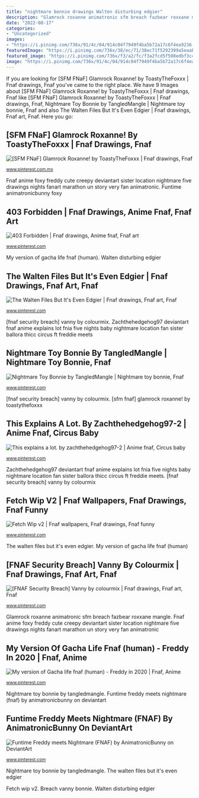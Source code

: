 ```yaml
---
title: "nightmare bonnie drawings Walten disturbing edgier"
description: "Glamrock roxanne animatronic sfm breach fazbear roxxane mangle"
date: "2022-08-17"
categories:
- "Uncategorized"
images:
- "https://i.pinimg.com/736x/91/4c/04/914c04f7949f4ba5b72a17c6f4ea9236--anime-fnaf-fnaf-.jpg"
featuredImage: "https://i.pinimg.com/736x/38/ec/71/38ec71f5292399a5eaabd442e0c46f54.jpg"
featured_image: "https://i.pinimg.com/736x/f3/a2/fc/f3a2fcd5f508edbf3c401419d3c11f8a.jpg"
image: "https://i.pinimg.com/736x/91/4c/04/914c04f7949f4ba5b72a17c6f4ea9236--anime-fnaf-fnaf-.jpg"
---
```


If you are looking for [SFM FNaF] Glamrock Roxanne! by ToastyTheFoxxx | Fnaf drawings, Fnaf you've came to the right place. We have 9 Images about [SFM FNaF] Glamrock Roxanne! by ToastyTheFoxxx | Fnaf drawings, Fnaf like [SFM FNaF] Glamrock Roxanne! by ToastyTheFoxxx | Fnaf drawings, Fnaf, Nightmare Toy Bonnie by TangledMangle | Nightmare toy bonnie, Fnaf and also The Walten Files But It&#039;s Even Edgier | Fnaf drawings, Fnaf art, Fnaf. Here you go:

## [SFM FNaF] Glamrock Roxanne! By ToastyTheFoxxx | Fnaf Drawings, Fnaf

![[SFM FNaF] Glamrock Roxanne! by ToastyTheFoxxx | Fnaf drawings, Fnaf](https://i.pinimg.com/736x/47/72/f7/4772f7646818759c8b32f13be3715517.jpg "[fnaf security breach] vanny by colourmix")

<small>www.pinterest.com.mx</small>

Fnaf anime foxy freddy cute creepy deviantart sister location nightmare five drawings nights fanart marathon un story very fan animatronic. Funtime animatronicbunny foxy

## 403 Forbidden | Fnaf Drawings, Anime Fnaf, Fnaf Art

![403 Forbidden | Fnaf drawings, Anime fnaf, Fnaf art](https://i.pinimg.com/736x/91/4c/04/914c04f7949f4ba5b72a17c6f4ea9236--anime-fnaf-fnaf-.jpg "Nightmare toy bonnie by tangledmangle")

<small>www.pinterest.com</small>

My version of gacha life fnaf (human). Walten disturbing edgier

## The Walten Files But It&#039;s Even Edgier | Fnaf Drawings, Fnaf Art, Fnaf

![The Walten Files But It&#039;s Even Edgier | Fnaf drawings, Fnaf art, Fnaf](https://i.pinimg.com/736x/49/b0/b3/49b0b30293fb25d338be44744a7c466a.jpg "Fetch wip v2")

<small>www.pinterest.com</small>

[fnaf security breach] vanny by colourmix. Zachthehedgehog97 deviantart fnaf anime explains lot fnia five nights baby nightmare location fan sister ballora thicc circus ft freddie meets

## Nightmare Toy Bonnie By TangledMangle | Nightmare Toy Bonnie, Fnaf

![Nightmare Toy Bonnie by TangledMangle | Nightmare toy bonnie, Fnaf](https://i.pinimg.com/originals/fd/b8/8b/fdb88b77045fdc6c0e256ee86aaf5f3e.jpg "Nightmare toy bonnie by tangledmangle")

<small>www.pinterest.com</small>

[fnaf security breach] vanny by colourmix. [sfm fnaf] glamrock roxanne! by toastythefoxxx

## This Explains A Lot. By Zachthehedgehog97-2 | Anime Fnaf, Circus Baby

![This explains a lot. by zachthehedgehog97-2 | Anime fnaf, Circus baby](https://i.pinimg.com/736x/90/e7/63/90e763382b925cbcd1147561a5dcf8dd.jpg "Funtime animatronicbunny foxy")

<small>www.pinterest.com</small>

Zachthehedgehog97 deviantart fnaf anime explains lot fnia five nights baby nightmare location fan sister ballora thicc circus ft freddie meets. [fnaf security breach] vanny by colourmix

## Fetch Wip V2 | Fnaf Wallpapers, Fnaf Drawings, Fnaf Funny

![Fetch Wip v2 | Fnaf wallpapers, Fnaf drawings, Fnaf funny](https://i.pinimg.com/736x/f3/a2/fc/f3a2fcd5f508edbf3c401419d3c11f8a.jpg "Bonnie nightmare toy fnaf nights freddy five scary drawings creepy")

<small>www.pinterest.com</small>

The walten files but it&#039;s even edgier. My version of gacha life fnaf (human)

## [FNAF Security Breach] Vanny By Colourmix | Fnaf Drawings, Fnaf Art, Fnaf

![[FNAF Security Breach] Vanny by colourmix | Fnaf drawings, Fnaf art, Fnaf](https://i.pinimg.com/736x/38/ec/71/38ec71f5292399a5eaabd442e0c46f54.jpg "Nightmare toy bonnie by tangledmangle")

<small>www.pinterest.com</small>

Glamrock roxanne animatronic sfm breach fazbear roxxane mangle. Fnaf anime foxy freddy cute creepy deviantart sister location nightmare five drawings nights fanart marathon un story very fan animatronic

## My Version Of Gacha Life Fnaf (human) - Freddy In 2020 | Fnaf, Anime

![My version of Gacha life fnaf (human) - Freddy in 2020 | Fnaf, Anime](https://i.pinimg.com/736x/e0/87/be/e087bed463c662895b7d59817c72f448.jpg "The walten files but it&#039;s even edgier")

<small>www.pinterest.com</small>

Nightmare toy bonnie by tangledmangle. Funtime freddy meets nightmare (fnaf) by animatronicbunny on deviantart

## Funtime Freddy Meets Nightmare (FNAF) By AnimatronicBunny On DeviantArt

![Funtime Freddy meets Nightmare (FNAF) by AnimatronicBunny on DeviantArt](https://i.pinimg.com/736x/99/de/8b/99de8be4b155c61953b8066ae07290d4.jpg "This explains a lot. by zachthehedgehog97-2")

<small>www.pinterest.com</small>

Nightmare toy bonnie by tangledmangle. The walten files but it&#039;s even edgier

Fetch wip v2. Breach vanny bonnie. Walten disturbing edgier
